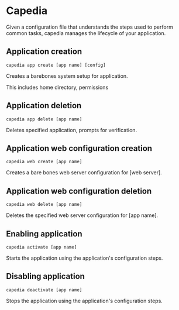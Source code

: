 # Capedia

Given a configuration file that understands the steps used to perform common tasks, capedia manages the lifecycle of your application.

## Application creation

    capedia app create [app name] [config]

Creates a barebones system setup for application.

This includes home directory, permissions

## Application deletion

    capedia app delete [app name]

Deletes specified application, prompts for verification.

## Application web configuration creation

    capedia web create [app name]

Creates a bare bones web server configuration for [web server].

## Application web configuration deletion

    capedia web delete [app name]

Deletes the specified web server configuration for [app name].

## Enabling application

    capedia activate [app name]

Starts the application using the application's configuration steps.

## Disabling application

    capedia deactivate [app name]

Stops the application using the application's configuration steps.